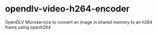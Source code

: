 # opendlv-video-h264-encoder
OpenDLV Microservice to convert an image in shared memory to an h264 frame using openh264
